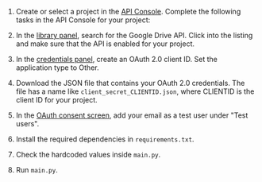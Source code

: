 1. Create or select a project in the [API Console](https://console.developers.google.com/). Complete the following tasks in the API Console for your project:

2. In the [library panel](https://console.developers.google.com/apis/library), search for the Google Drive API. Click into the listing and make sure that the API is enabled for your project.

3. In the [credentials panel](https://console.developers.google.com/apis/credentials), create an OAuth 2.0 client ID. Set the application type to Other.

4. Download the JSON file that contains your OAuth 2.0 credentials. The file has a name like `client_secret_CLIENTID.json`, where CLIENTID is the client ID for your project.

5. In the [OAuth consent screen](https://console.cloud.google.com/apis/credentials/consent), add your email as a test user under "Test users".

6. Install the required dependencies in `requirements.txt`.

7. Check the hardcoded values inside `main.py`.

8. Run `main.py`.
